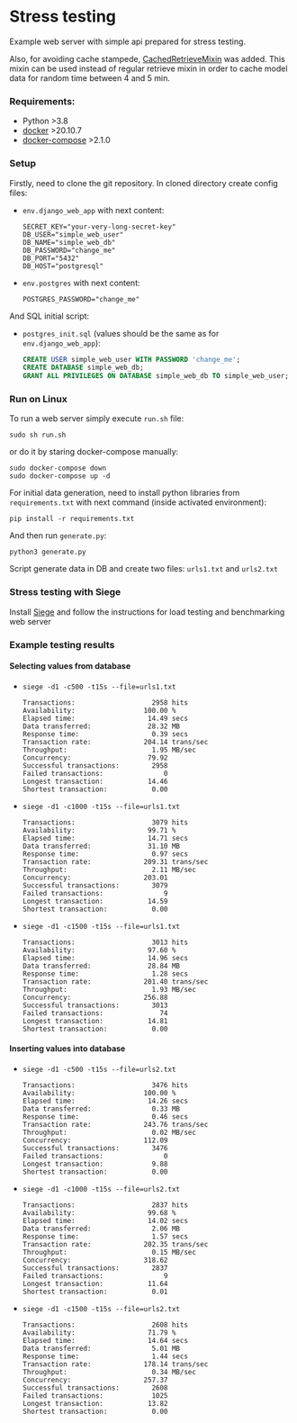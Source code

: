 # Stress testing
Example web server with simple api prepared for stress testing.

Also, for avoiding cache stampede, [CachedRetrieveMixin](https://github.com/Kholodnyi/stress_test/blob/master/django_web_app/simple_web/simple_web/mixins.py#L8) was added. This mixin can be used instead of regular retrieve mixin in order to cache model data for random time between 4 and 5 min.  

### Requirements:
 - Python >3.8
 - [docker](https://docs.docker.com/get-docker/) >20.10.7
 - [docker-compose](https://docs.docker.com/compose/install/) >2.1.0

### Setup
Firstly, need to clone the git repository. In cloned directory create config files:
 - `env.django_web_app` with next content:
    ```
    SECRET_KEY="your-very-long-secret-key"
    DB_USER="simple_web_user"
    DB_NAME="simple_web_db"
    DB_PASSWORD="change_me"
    DB_PORT="5432"
    DB_HOST="postgresql"
    ```
 - `env.postgres` with next content:
    ```
    POSTGRES_PASSWORD="change_me"
    ```
And SQL initial script:
 - `postgres_init.sql` (values should be the same as for `env.django_web_app`): 
    ```sql
    CREATE USER simple_web_user WITH PASSWORD 'change_me';
    CREATE DATABASE simple_web_db;
    GRANT ALL PRIVILEGES ON DATABASE simple_web_db TO simple_web_user;
    ```
 
### Run on Linux
To run a web server simply execute `run.sh` file:
```shell
sudo sh run.sh
```
or do it by staring docker-compose manually:
```shell
sudo docker-compose down
sudo docker-compose up -d
```

For initial data generation, need to install python libraries from `requirements.txt` with next command (inside activated environment):
```shell
pip install -r requirements.txt 
```

And then run `generate.py`:
```shell
python3 generate.py
```

Script generate data in DB and create two files: `urls1.txt` and `urls2.txt` 

### Stress testing with Siege

Install [Siege](https://www.joedog.org/siege-manual/#) and follow the instructions for load testing and benchmarking web server


### Example testing results
#### Selecting values from database 
 - `siege -d1 -c500 -t15s --file=urls1.txt`

    ```
    Transactions:                   2958 hits
    Availability:                 100.00 %
    Elapsed time:                  14.49 secs
    Data transferred:              28.32 MB
    Response time:                  0.39 secs
    Transaction rate:             204.14 trans/sec
    Throughput:                     1.95 MB/sec
    Concurrency:                   79.92
    Successful transactions:        2958
    Failed transactions:               0
    Longest transaction:           14.46
    Shortest transaction:           0.00
    ```                                     
 

 - `siege -d1 -c1000 -t15s --file=urls1.txt`

    ```
    Transactions:                   3079 hits
    Availability:                  99.71 %
    Elapsed time:                  14.71 secs
    Data transferred:              31.10 MB
    Response time:                  0.97 secs
    Transaction rate:             209.31 trans/sec
    Throughput:                     2.11 MB/sec
    Concurrency:                  203.01
    Successful transactions:        3079
    Failed transactions:               9
    Longest transaction:           14.59
    Shortest transaction:           0.00
    ```                                     
 
 - `siege -d1 -c1500 -t15s --file=urls1.txt`

    ```
    Transactions:                   3013 hits
    Availability:                  97.60 %
    Elapsed time:                  14.96 secs
    Data transferred:              28.84 MB
    Response time:                  1.28 secs
    Transaction rate:             201.40 trans/sec
    Throughput:                     1.93 MB/sec
    Concurrency:                  256.88
    Successful transactions:        3013
    Failed transactions:              74
    Longest transaction:           14.81
    Shortest transaction:           0.00
    ```                                     
   
#### Inserting values into database
 - `siege -d1 -c500 -t15s --file=urls2.txt`

    ```
    Transactions:                   3476 hits
    Availability:                 100.00 %
    Elapsed time:                  14.26 secs
    Data transferred:               0.33 MB
    Response time:                  0.46 secs
    Transaction rate:             243.76 trans/sec
    Throughput:                     0.02 MB/sec
    Concurrency:                  112.09
    Successful transactions:        3476
    Failed transactions:               0
    Longest transaction:            9.88
    Shortest transaction:           0.00
    ```     

 - `siege -d1 -c1000 -t15s --file=urls2.txt`

    ```
    Transactions:                   2837 hits
    Availability:                  99.68 %
    Elapsed time:                  14.02 secs
    Data transferred:               2.06 MB
    Response time:                  1.57 secs
    Transaction rate:             202.35 trans/sec
    Throughput:                     0.15 MB/sec
    Concurrency:                  318.62
    Successful transactions:        2837
    Failed transactions:               9
    Longest transaction:           11.64
    Shortest transaction:           0.01
    ```       

 - `siege -d1 -c1500 -t15s --file=urls2.txt`

    ```
    Transactions:                   2608 hits
    Availability:                  71.79 %
    Elapsed time:                  14.64 secs
    Data transferred:               5.01 MB
    Response time:                  1.44 secs
    Transaction rate:             178.14 trans/sec
    Throughput:                     0.34 MB/sec
    Concurrency:                  257.37
    Successful transactions:        2608
    Failed transactions:            1025
    Longest transaction:           13.82
    Shortest transaction:           0.00
    ```       